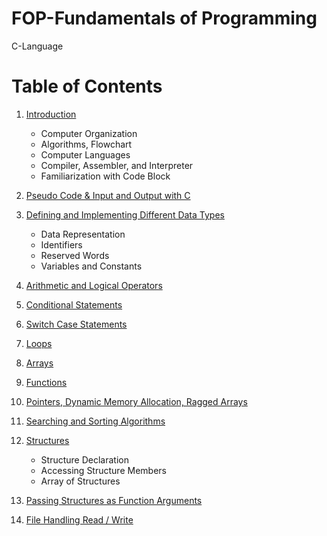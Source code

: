 # FOP-Fundamentals of Programming
C-Language
# Table of Contents

1. [Introduction](#introduction)
   - Computer Organization
   - Algorithms, Flowchart
   - Computer Languages
   - Compiler, Assembler, and Interpreter
   - Familiarization with Code Block

2. [Pseudo Code & Input and Output with C](#pseudo-code--input-and-output-with-c)

3. [Defining and Implementing Different Data Types](#defining-and-implementing-different-data-types)
   - Data Representation
   - Identifiers
   - Reserved Words
   - Variables and Constants

4. [Arithmetic and Logical Operators](#arithmetic-and-logical-operators)

5. [Conditional Statements](#conditional-statements)

6. [Switch Case Statements](#switch-case-statements)

7. [Loops](#loops)

8. [Arrays](#arrays)

9. [Functions](#functions)

10. [Pointers, Dynamic Memory Allocation, Ragged Arrays](#pointers-dynamic-memory-allocation-ragged-arrays)

11. [Searching and Sorting Algorithms](#searching-and-sorting-algorithms)

12. [Structures](#structures)
    - Structure Declaration
    - Accessing Structure Members
    - Array of Structures
    
13. [ Passing Structures as Function Arguments](#structures)

14. [File Handling Read / Write](#file-handling-read--write)

